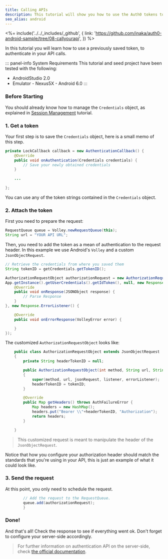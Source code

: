 ```yaml
---
title: Calling APIs
description: This tutorial will show you how to use the Auth0 tokens to make authenticated API calls.
seo_alias: android
---
```


<%= include('../../_includes/_github', {
  link: 'https://github.com/inaka/auth0-android-sample/tree/08-callyourapi',
}) %>

In this tutorial you will learn how to use a previously saved token, to authenticate in your API calls.

::: panel-info System Requirements
This tutorial and seed project have been tested with the following:

* AndroidStudio 2.0
* Emulator - Nexus5X - Android 6.0 
  :::


### Before Starting

You should already know how to manage the `Credentials` object, as explained in [Session Management](03-session-handling.md) tutorial.

### 1. Get a token

Your first step is to save the `Credentials` object, here is a small memo of this step.

```java
private LockCallback callback = new AuthenticationCallback() {
	@Override
	public void onAuthentication(Credentials credentials) {
		// Save your newly obtained credentials
	}

	...
            
};
```
You can use any of the token strings contained in the `Credentials` object.

### 2. Attach the token

First you need to prepare the request:

```java
RequestQueue queue = Volley.newRequestQueue(this);
String url = "YOUR API URL";
```

Then, you need to add the token as a mean of authentication to the request header. In this example we use Android's `Volley` and a custom `JsonObjectRequest`.
   
```java     
// Retrieve the credentials from where you saved them
String tokenID = getCredentials.getTokenID();

AuthorizationRequestObject authorizationRequest = new AuthorizationRequestObject(Request.Method.GET,url, 
App.getInstance().getUserCredentials().getIdToken(), null, new Response.Listener<JSONObject>() {
	@Override
	public void onResponse(JSONObject response) {
		// Parse Response
	}
}, new Response.ErrorListener() {

	@Override
	public void onErrorResponse(VolleyError error) {

	}
});
```

The customized `AuthorizationRequestObject` looks like:

```java
	public class AuthorizationRequestObject extends JsonObjectRequest
    {
        private String headerTokenID = null;

        public AuthorizationRequestObject(int method, String url, String tokenID, JSONObject jsonRequest, Response.Listener listener, Response.ErrorListener errorListener)
        {
            super(method, url, jsonRequest, listener, errorListener);
            headerTokenID = tokenID;
        }

        @Override
        public Map getHeaders() throws AuthFailureError {
            Map headers = new HashMap();
            headers.put("Bearer \\"+headerTokenID, "Authorization");
            return headers;
        }

    }
```
	
> This customized request is meant to manipulate the header of the `JsonObjectRequest`.	
	
Notice that how you configure your authorization header should match the standards that you're using in your API, this is just an example of what it could look like.
	
       
### 3. Send the request

At this point, you only need to schedule the request.

```java
		// Add the request to the RequestQueue.
        queue.add(authorizationRequest);        
        }      
```

### Done!

And that's all! Check the response to see if everything went ok.
Don't forget to configure your server-side accordingly.

> For further information on authentication API on the server-side, check [the official documentation](https://auth0.com/docs/api/authentication).

